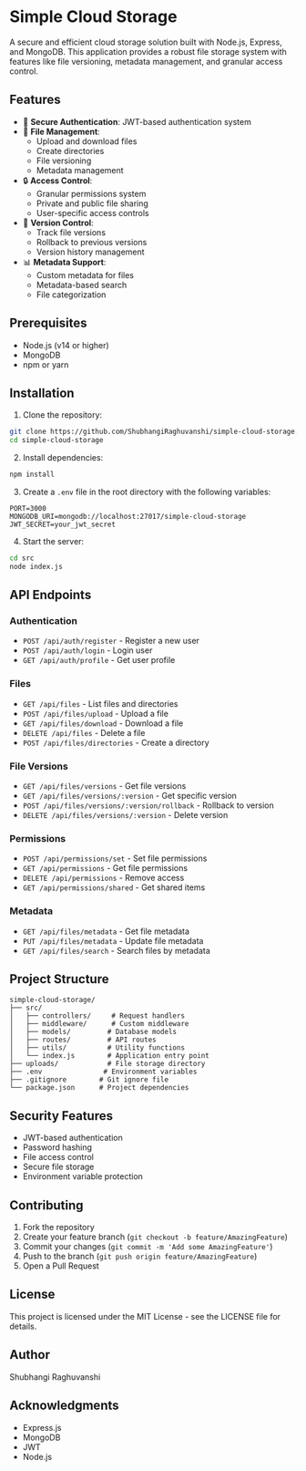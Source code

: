 # Simple Cloud Storage

A secure and efficient cloud storage solution built with Node.js, Express, and MongoDB. This application provides a robust file storage system with features like file versioning, metadata management, and granular access control.

## Features

- 🔐 **Secure Authentication**: JWT-based authentication system
- 📁 **File Management**:
  - Upload and download files
  - Create directories
  - File versioning
  - Metadata management
- 🔒 **Access Control**:
  - Granular permissions system
  - Private and public file sharing
  - User-specific access controls
- 🔄 **Version Control**:
  - Track file versions
  - Rollback to previous versions
  - Version history management
- 📊 **Metadata Support**:
  - Custom metadata for files
  - Metadata-based search
  - File categorization

## Prerequisites

- Node.js (v14 or higher)
- MongoDB
- npm or yarn

## Installation

1. Clone the repository:
```bash
git clone https://github.com/ShubhangiRaghuvanshi/simple-cloud-storage.git
cd simple-cloud-storage
```

2. Install dependencies:
```bash
npm install
```

3. Create a `.env` file in the root directory with the following variables:
```env
PORT=3000
MONGODB_URI=mongodb://localhost:27017/simple-cloud-storage
JWT_SECRET=your_jwt_secret
```

4. Start the server:
```bash
cd src
node index.js
```

## API Endpoints

### Authentication
- `POST /api/auth/register` - Register a new user
- `POST /api/auth/login` - Login user
- `GET /api/auth/profile` - Get user profile

### Files
- `GET /api/files` - List files and directories
- `POST /api/files/upload` - Upload a file
- `GET /api/files/download` - Download a file
- `DELETE /api/files` - Delete a file
- `POST /api/files/directories` - Create a directory

### File Versions
- `GET /api/files/versions` - Get file versions
- `GET /api/files/versions/:version` - Get specific version
- `POST /api/files/versions/:version/rollback` - Rollback to version
- `DELETE /api/files/versions/:version` - Delete version

### Permissions
- `POST /api/permissions/set` - Set file permissions
- `GET /api/permissions` - Get file permissions
- `DELETE /api/permissions` - Remove access
- `GET /api/permissions/shared` - Get shared items

### Metadata
- `GET /api/files/metadata` - Get file metadata
- `PUT /api/files/metadata` - Update file metadata
- `GET /api/files/search` - Search files by metadata

## Project Structure

```
simple-cloud-storage/
├── src/
│   ├── controllers/     # Request handlers
│   ├── middleware/      # Custom middleware
│   ├── models/         # Database models
│   ├── routes/         # API routes
│   ├── utils/          # Utility functions
│   └── index.js        # Application entry point
├── uploads/            # File storage directory
├── .env               # Environment variables
├── .gitignore        # Git ignore file
└── package.json      # Project dependencies
```

## Security Features

- JWT-based authentication
- Password hashing
- File access control
- Secure file storage
- Environment variable protection

## Contributing

1. Fork the repository
2. Create your feature branch (`git checkout -b feature/AmazingFeature`)
3. Commit your changes (`git commit -m 'Add some AmazingFeature'`)
4. Push to the branch (`git push origin feature/AmazingFeature`)
5. Open a Pull Request

## License

This project is licensed under the MIT License - see the LICENSE file for details.

## Author

Shubhangi Raghuvanshi

## Acknowledgments

- Express.js
- MongoDB
- JWT
- Node.js 